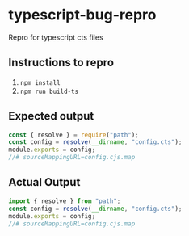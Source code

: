 # typescript-bug-repro
Repro for typescript cts files

## Instructions to repro

1. `npm install`
2. `npm run build-ts`

## Expected output

```js
const { resolve } = require("path");
const config = resolve(__dirname, "config.cts");
module.exports = config;
//# sourceMappingURL=config.cjs.map
```

## Actual Output

```js
import { resolve } from "path";
const config = resolve(__dirname, "config.cts");
module.exports = config;
//# sourceMappingURL=config.cjs.map
```
